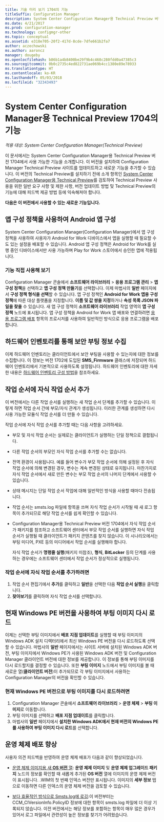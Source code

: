 ```yaml
---
title: 기술 미리 보기 1704의 기능
titleSuffix: Configuration Manager
description: System Center Configuration Manager용 Technical Preview 버전 1704에서 사용 가능한 기능에 대해 알아봅니다.
ms.date: 4/21/2017
ms.prod: configuration-manager
ms.technology: configmgr-other
ms.topic: conceptual
ms.assetid: e318e705-20f2-417d-8cde-7dfe661b2fa7
author: aczechowski
ms.author: aaroncz
manager: dougeby
ms.openlocfilehash: b86b1a4b8400be29f9b4c468c280fdd0a47385c3
ms.sourcegitcommit: 0b0c2735c4ed822731ae069b4cc1380e89e78933
ms.translationtype: HT
ms.contentlocale: ko-KR
ms.lasthandoff: 05/03/2018
ms.locfileid: "32343493"
---
```

# <a name="capabilities-in-technical-preview-1704-for-system-center-configuration-manager"></a>System Center Configuration Manager용 Technical Preview 1704의 기능

*적용 대상: System Center Configuration Manager(Technical Preview)*

이 문서에서는 System Center Configuration Manager용 Technical Preview 버전 1704에서 사용 가능한 기능을 소개합니다. 이 버전을 설치하여 Configuration Manager Technical Preview 사이트를 업데이트하고 새로운 기능을 추가할 수 있습니다. 이 버전의 Technical Preview를 설치하기 전에 소개 항목인 [System Center Configuration Manager용 Technical Preview](../../core/get-started/technical-preview.md)를 검토하여 Technical Preview 사용을 위한 일반 요구 사항 및 제한 사항, 버전 업데이트 방법 및 Technical Preview의 기능에 대해 피드백 제공 방법 등에 익숙해져야 합니다.    


**다음은 이 버전에서 사용할 수 있는 새로운 기능입니다.**  

## <a name="configure-android-apps-with-app-configuration-policies"></a>앱 구성 정책을 사용하여 Android 앱 구성
System Center Configuration Manager(Configuration Manager)에서 앱 구성 정책을 사용하여 사용자가 Android for Work 디바이스에서 앱을 실행할 때 필요할 수도 있는 설정을 배포할 수 있습니다. Android 앱 구성 정책은 Android for Work를 실행 중인 디바이스에서만 사용 가능하며 Play for Work 스토어에서 승인한 앱에 적용됩니다.

### <a name="try-it-out"></a>기능 직접 사용해 보기                 

Configuration Manager 콘솔에서 **소프트웨어 라이브러리** > **응용 프로그램 관리** > **앱 구성 정책**을 선택하고 **앱 구성 정책 만들기**를 선택합니다. 이제 마법사의 **일반** 페이지에서 **구성 정책 형식을 선택**할 수 있습니다. 앱 구성 정책인 **Android for Work 앱용 구성 정책**에 따른 대상 플랫폼을 지정합니다. **이름 및 값 쌍을 지정**하거나 **속성 목록 JSON 파일을 찾을** 수 있습니다. 새 앱 구성 정책이 **소프트웨어 라이브러리** 작업 영역의 **앱 구성 정책** 노드에 표시됩니다. 앱 구성 정책을 Android for Work 앱 배포와 연결하려면 [응용 프로그램 배포](/sccm/apps/deploy-use/deploy-applications) 항목의 프로시저를 사용하여 일반적인 방식으로 응용 프로그램을 배포합니다.

## <a name="hardware-inventory-collects-secure-boot-information"></a>하드웨어 인벤토리를 통해 보안 부팅 정보 수집
이제 하드웨어 인벤토리는 클라이언트에서 보안 부팅을 사용할 수 있는지에 대한 정보를 수집합니다. 이 정보는 버전 1702에 도입된 **SMS_Firmware** 클래스에 저장되며 하드웨어 인벤토리에서 기본적으로 사용하도록 설정됩니다. 하드웨어 인벤토리에 대한 자세한 내용은 [하드웨어 인벤토리 구성 방법](/sccm/core/clients/manage/inventory/configure-hardware-inventory)을 참조하세요.

## <a name="add-child-task-sequences-to-a-task-sequence"></a>작업 순서에 자식 작업 순서 추가
이 버전에서는 다른 작업 순서를 실행하는 새 작업 순서 단계를 추가할 수 있습니다. 이렇게 하면 작업 순서 간에 부모/자식 관계가 생성됩니다. 이러한 관계를 생성하면 다시 사용 가능한 모듈식 작업 순서를 더 만들 수 있습니다.  

작업 순서에 자식 작업 순서를 추가할 때는 다음 사항을 고려하세요.

- 부모 및 자식 작업 순서는 실제로는 클라이언트가 실행하는 단일 정책으로 결합됩니다.
- 다른 작업 순서의 부모인 자식 작업 순서를 추가할 수는 없습니다.
- 전역 환경이 사용됩니다. 예를 들어 변수가 부모 작업 순서에 의해 설정된 후 자식 작업 순서에 의해 변경된 경우, 변수는 계속 변경된 상태로 유지됩니다. 마찬가지로 자식 작업 순서에서 새로 만든 변수는 부모 작업 순서의 나머지 단계에서 사용할 수 있습니다.
- 상태 메시지는 단일 작업 순서 작업에 대해 일반적인 방식을 사용할 때마다 전송됩니다.
- 작업 순서는 smsts.log 파일에 항목을 쓰며 자식 작업 순서가 시작될 때 새 로그 항목이 추가되므로 해당 작업 순서를 쉽게 확인할 수 있습니다.
- Configuration Manager용 Technical Preview 버전 1704에서 자식 작업 순서가 패키지를 참조하고 소프트웨어 센터에서 부모 작업 순서를 실행하면 자식 작업 순서가 실행될 때 클라이언트가 패키지 콘텐츠를 찾지 않습니다. 이 시나리오에서는 부팅 미디어, PXE 등의 미디어에서 작업 순서를 실행해야 합니다.  

    자식 작업 순서가 **명령줄 실행**(패키지 미참조), **형식**, **BitLocker** 등의 단계를 사용하는 경우에는 소프트웨어 센터에서 작업 순서가 정상적으로 실행됩니다.

### <a name="to-add-a-child-task-sequence-to-a-task-sequence"></a>작업 순서에 자식 작업 순서를 추가하려면
1. 작업 순서 편집기에서 **추가**를 클릭하고 **일반**을 선택한 다음 **작업 순서 실행**을 클릭합니다.
2. **찾아보기**를 클릭하여 자식 작업 순서를 선택합니다.  

## <a name="reload-boot-images-with-current-windows-pe-version"></a>현재 Windows PE 버전을 사용하여 부팅 이미지 다시 로드
이제는 선택한 부팅 이미지에서 **배포 지점 업데이트**를 실행할 때 부팅 이미지의 Windows ADK 설치 디렉터리에서 최신 Windows PE 버전을 다시 로드하도록 선택할 수 있습니다. 마법사의 **일반** 페이지에서는 사이트 서버에 설치된 Windows ADK 버전, 부팅 이미지에서 Windows PE가 사용된 Windows ADK 버전 및 Configuration Manager 클라이언트 버전에 대한 정보를 제공합니다. 이 정보를 통해 부팅 이미지를 다시 로드할지를 결정할 수 있습니다. 또한 **부팅 이미지** 노드에서 부팅 이미지를 볼 때 새로운 열(**클라이언트 버전**)이 추가되므로 각 부팅 이미지에서 사용하는 Configuration Manager의 버전을 확인할 수 있습니다.

### <a name="to-reload-a-boot-image-with-the-current-windows-pe-version"></a>현재 Windows PE 버전으로 부팅 이미지를 다시 로드하려면

1. Configuration Manager 콘솔에서 **소프트웨어 라이브러리** > **운영 체제** > **부팅 이미지**로 이동합니다.
2. 부팅 이미지를 선택하고 **배포 지점 업데이트**를 클릭합니다.
3. 마법사의 **일반** 페이지에서 **설치한 Windows ADK에서 현재 버전의 Windows PE를 사용하여 부팅 이미지 다시 로드**를 선택합니다.

## <a name="improvements-to-operating-system-deployment"></a>운영 체제 배포 향상
사용자 의견 피드백을 반영하여 운영 체제 배포가 다음과 같이 향상되었습니다.

- [운영 체제 이미지용 새 **OS 버전** 열](https://configurationmanager.uservoice.com/forums/300492-ideas/suggestions/17558407-add-a-column-to-the-operating-system-images-node-f): **운영 체제 이미지** 및 **운영 체제 업그레이드 패키지** 노드의 정보를 확인할 때 새롭게 추가된 **OS 버전** 열에 이미지의 운영 체제 버전이 표시됩니다. .WIM의 첫 번째 인덱스 버전만 표시됩니다. 이미지의 **세부 정보** 탭으로 이동하면 다른 인덱스의 운영 체제 버전을 검토할 수 있습니다.

- [보다 효율적인 방식으로 Smsts.log에 로깅](https://configurationmanager.uservoice.com/forums/300492-ideas/suggestions/16791919-stop-filling-smsts-log-with-useless):이 버전부터는 CCM_CIVersionInfo.PolicyID 정보에 대한 항목이 smsts.log 파일에 더 이상 기록되지 않습니다. 이전 버전에서는 해당 정보를 포함하는 항목이 매우 많은 경우가 있어서 로그 파일에서 관련성이 높은 정보를 찾기가 어려웠습니다.
